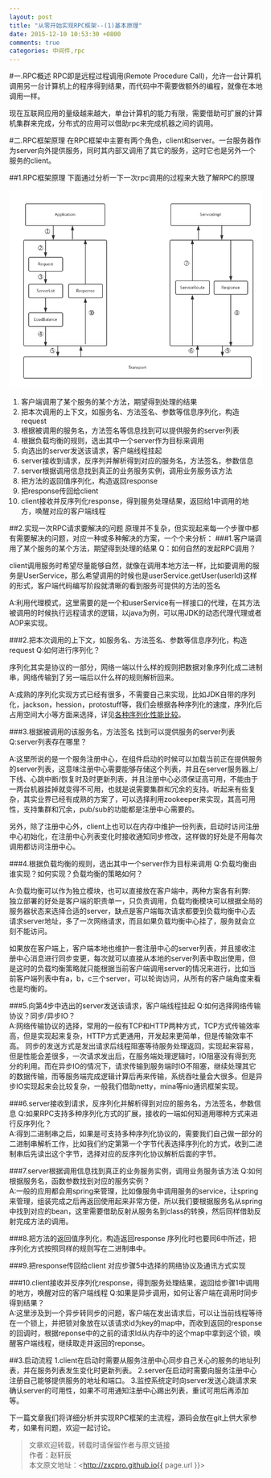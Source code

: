 ```yaml
---
layout: post
title: "从零开始实现RPC框架--(1)基本原理"
date: 2015-12-10 10:53:30 +0800
comments: true
categories: 中间件,rpc
---
```

#一.RPC概述
RPC即是远程过程调用(Remote Procedure Call)，允许一台计算机调用另一台计算机上的程序得到结果，而代码中不需要做额外的编程，就像在本地调用一样。

现在互联网应用的量级越来越大，单台计算机的能力有限，需要借助可扩展的计算机集群来完成，分布式的应用可以借助rpc来完成机器之间的调用。
<!--more-->
#二.RPC框架原理
在RPC框架中主要有两个角色，client和server。一台服务器作为server向外提供服务，同时其内部又调用了其它的服务，这时它也是另外一个服务的client。

##1.RPC框架原理
下面通过分析一下一次rpc调用的过程来大致了解RPC的原理   

![RPC调用流程][rpcflow]   

1.  客户端调用了某个服务的某个方法，期望得到处理的结果
2.  把本次调用的上下文，如服务名、方法签名、参数等信息序列化，构造request
3.  根据被调用的服务名，方法签名等信息找到可以提供服务的server列表
4.  根据负载均衡的规则，选出其中一个server作为目标来调用
5.  向选出的server发送该请求，客户端线程挂起
6.  server接收到请求，反序列并解析得到对应的服务名，方法签名，参数信息
7.  server根据调用信息找到真正的业务服务实例，调用业务服务该方法
8.  把方法的返回值序列化，构造返回response
9.  把response传回给client
10.  client接收并反序列化response，得到服务处理结果，返回给1中调用的地方，唤醒对应的客户端线程

##2.实现一次RPC请求要解决的问题
原理并不复杂，但实现起来每一个步骤中都有需要解决的问题，对应一种或多种解决的方案，一个个来分析：
###1.客户端调用了某个服务的某个方法，期望得到处理的结果
Q：如何自然的发起RPC调用？   

client调用服务时希望尽量能够自然，就像在调用本地方法一样，比如要调用的服务是UserService，那么希望调用的时候也是userService.getUser(userId)这样的形式，客户端代码编写阶段就清晰的看到服务可提供的方法的签名   

A:利用代理模式，这里需要的是一个和userService有一样接口的代理，在其方法被调用的时候执行远程请求的逻辑，以java为例，可以用JDK的动态代理代理或者AOP来实现。

###2.把本次调用的上下文，如服务名、方法签名、参数等信息序列化，构造request
Q:如何进行序列化？   

序列化其实是协议的一部分，网络一端以什么样的规则把数据对象序列化成二进制串，网络传输到了另一端后以什么样的规则解析回来。   

A:成熟的序列化实现方式已经有很多，不需要自己来实现，比如JDK自带的序列化，jackson，hession，protostuff等，我们会根据各种序列化的速度，序列化后占用空间大小等方面来选择，详见[各种序列化性能比较][序列化性能分析]。

###3.根据被调用的该服务名，方法签名 找到可以提供服务的server列表
Q:server列表存在哪里？   

A:这里所说的是一个服务注册中心，在组件启动的时候可以加载当前正在提供服务的server列表，这意味注册中心需要能够存储这个列表，并且在server服务器上/下线、心跳中断/恢复时及时更新列表，并且注册中心必须保证高可用，不能由于一两台机器挂掉就变得不可用，也就是说需要集群和冗余的支持。听起来有些复杂，其实业界已经有成熟的方案了，可以选择利用zookeeper来实现，其高可用性，支持集群和冗余，pub/sub的功能都是注册中心需要的。   

另外，除了注册中心外，client上也可以在内存中维护一份列表，启动时访问注册中心初始化，在注册中心列表变化时接收通知同步修改，这样做的好处是不用每次调用都访问注册中心。

###4.根据负载均衡的规则，选出其中一个server作为目标来调用
Q:负载均衡由谁实现？如何实现？负载均衡的策略如何？   

A:负载均衡可以作为独立模块，也可以直接放在客户端中，两种方案各有利弊:   
独立部署的好处是客户端的职责单一，只负责调用，负载均衡模块可以根据全局的服务器状态来选择合适的server，缺点是客户端每次请求都要到负载均衡中心去请求server地址，多了一次网络请求，而且如果负载均衡中心挂了，服务就会立刻不能访问。   

如果放在客户端上，客户端本地也维护一套注册中心的server列表，并且接收注册中心消息进行同步变更，每次就可以直接从本地的server列表中取出使用，但是这时的负载均衡策略就只能根据当前客户端调用server的情况来进行，比如当前客户端列表中有a，b，c三个server，可以轮询访问，从所有的客户端角度来看也是均衡的。

###5.向第4步中选出的server发送该请求，客户端线程挂起
Q:如何选择网络传输协议？同步/异步IO？   
A:网络传输协议的选择，常用的一般有TCP和HTTP两种方式，TCP方式传输效率高，但是实现起来复杂，HTTP方式更通用，开发起来更简单，但是传输效率不高。
同步的发送方式是发出请求后线程阻塞等待服务处理返回，实现起来容易，但是性能会差很多，一次请求发出后，在服务端处理逻辑时，IO阻塞没有得到充分的利用。而在异步IO的情况下，请求传输到服务端时IO不阻塞，继续处理其它的数据传输，而等服务端完成逻辑计算后再来传输，系统吞吐量会大很多。但是异步IO实现起来会比较复杂，一般我们借助netty，mina等nio通讯框架实现。

###6.server接收到请求，反序列化并解析得到对应的服务名，方法签名，参数信息
Q:如果RPC支持多种序列化方式的扩展，接收的一端如何知道用哪种方式来进行反序列化？   
A:得到二进制串之后，如果是可支持多种序列化协议的，需要我们自己做一部分的二进制串解析工作，比如我们约定第第一个字节代表选择序列化的方式，收到二进制串后先读出这个字节，选择对应的反序列化协议解析后面的字节。

###7.server根据调用信息找到真正的业务服务实例，调用业务服务该方法
Q:如何根据服务名，函数参数找到对应的服务实例？   
A:一般的应用都会用spring来管理，比如像服务中调用服务的service，让spring来管理，组装完成之后再返回使用起来非常方便，所以我们要根据服务名从spring中找到对应的bean，这里需要借助反射从服务名到class的转换，然后同样借助反射完成方法的调用。

###8.把方法的返回值序列化，构造返回response
序列化时也要同6中所述，把序列化方式按照同样的规则写在二进制串中。

###9.把response传回给client
对应步骤5中选择的网络协议及通讯方式实现

###10.client接收并反序列化response，得到服务处理结果，返回给步骤1中调用的地方，唤醒对应的客户端线程
Q:如果是异步调用，如何让客户端在调用时同步得到结果？   
A:这里涉及到一个异步转同步的问题，客户端在发出请求后，可以让当前线程等待在一个锁上，并把锁对象放在以该请求id为key的map中，而收到返回的response的回调时，根据reponse中的之前的请求Id从内存中的这个map中拿到这个锁，唤醒客户端线程，继续取走并返回的reponse。


##3.启动流程
1.client在启动时需要从服务注册中心同步自己关心的服务的地址列表，并在服务列表发生变化时更新列表。
2.server在启动时需要向服务注册中心注册自己能够提供服务的地址和端口。
3.监控系统定时向server发送心跳请求来确认server的可用性，如果不可用通知注册中心踢出列表，重试可用后再添加等。


下一篇文章我们将详细分析并实现RPC框架的主流程，源码会放在git上供大家参考，如果有问题，欢迎一起讨论。


> 文章欢迎转载，转载时请保留作者与原文链接  
> 作者：赵轩辰   
> 本文原文地址：<http://zxcpro.github.io{{ page.url }}>


[rpcflow]:/assets/img/rpc/rpcflow.png
[序列化性能分析]:https://code.google.com/p/thrift-protobuf-compare/wiki/Benchmarking

